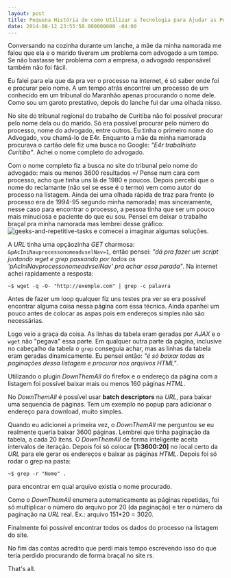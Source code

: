 ```yaml
---
layout: post
title: Pequena História de como Utilizar a Tecnologia para Ajudar as Pessoas
date: 2014-08-12 23:55:58.000000000 -04:00
---
```

Conversando na cozinha durante um lanche, a mãe da minha namorada me falou que ela e o marido tiveram um problema com advogado a um tempo. Se não bastasse ter problema com a empresa, o advogado responsável também não foi fácil.

Eu falei para ela que da pra ver o processo na internet, é só saber onde foi e procurar pelo nome. A um tempo atrás encontrei um processo de um conhecido em um tribunal do Maranhão apenas procurando o nome dele. Como sou um garoto prestativo, depois do lanche fui dar uma olhada nisso.

No site do tribunal regional do trabalho de Curitiba não foi possível procurar pelo nome dela ou do marido. Só era possível procurar pelo número do processo, nome do advogado, entre outros. Eu tinha o primeiro nome do Advogado, vou chamá-lo de E4r. Enquanto a mãe da minha namorada procurava o cartão dele fiz uma busca no Google: *"E4r trabalhista Curitiba"*. Achei o nome completo do advogado.

Com o nome completo fiz a busca no site do tribunal pelo nome do advogado: mais ou menos 3600 resultados =/
Pense num cara com processo, acho que tinha uns lá de 1980 e poucos. Depois percebi que o nome do reclamante (não sei se esse é o termo) vem como autor do processo na listagem. Ainda dei uma olhada rápida de traz para frente (o processo era de 1994-95 segundo minha namorada) mas sinceramente, nesse caso para encontrar o processo, a pessoa tinha que ser um pouco mais minuciosa e paciente do que eu sou. Pensei em deixar o trabalho braçal pra minha namorada mas
lembrei desse gráfico: ![geeks-and-repetitive-tasks](http://www.globalnerdy.com/wordpress/wp-content/uploads/2012/04/geeks-and-repetitive-tasks.jpg) e comecei a imaginar algumas soluções.

A *URL* tinha uma opçãozinha *GET* charmosa: `&pAcIniNavprocessonomeadvselNav=1`, então pensei: *"dá pra fazer um script juntando wget e grep passando por todos os 'pAcIniNavprocessonomeadvselNav' pra achar essa parada"*.
Na internet achei rapidamente a resposta:

    ~$ wget -q -O- "http://exemple.com" | grep -c palavra

Antes de fazer um loop qualquer fiz uns testes pra ver se era possível encontrar alguma coisa nessa página com essa técnica. Ainda apanhei um pouco antes de colocar as aspas pois em endereços simples não são necessárias.

Logo veio a graça da coisa. As linhas da tabela eram geradas por *AJAX* e o `wget` não "pegava" essa parte. Em qualquer outra parte da página, inclusive no cabeçalho da tabela o `grep` conseguia achar, mas as linhas da tabela eram geradas dinamicamente. Eu pensei então: *"é só baixar todas as paginações dessa listagem e procurar nos arquivos HTML"*.

Utilizando o plugin *DownThemAll* do firefox e o endereço da página com a listagem foi possível baixar mais ou menos 160 páginas *HTML*.

No *DownThemAll* é possível usar **batch descriptors** na *URL*, para baixar uma sequencia de páginas. Tem um exemplo no popup para adicionar o endereço para download, muito simples.

Quando eu adicionei a primeira vez, o *DownThemAll* me perguntou se eu realmente queria baixar 3600 páginas. Lembrei que tinha paginação da tabela, a cada 20 itens. O *DownThemAll* de forma inteligente aceita intervalos de iteração. Depois foi só colocar **[1:3600:20]** no local certo da *URL* para ele gerar os endereços e baixar as páginas *HTML*.
Depois foi só rodar o grep na pasta:

    ~$ grep -r "Nome" .

para encontrar em qual arquivo existia o nome procurado.

Como o *DownThemAll* enumera automaticamente as páginas repetidas, foi só multiplicar o número do arquivo por 20 (da paginação) e ter o número da paginação na *URL* real. Ex.: arquivo 151*20 = 3020.

Finalmente foi possível encontrar todos os dados do processo na listagem do site.

No fim das contas acredito que perdi mais tempo escrevendo isso do que teria perdido procurando de forma braçal no site rs.

That's all.
